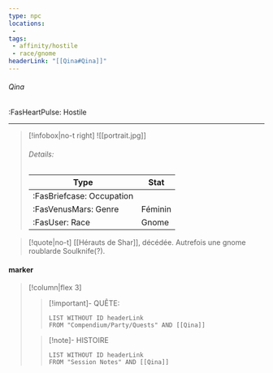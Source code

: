 ```yaml
---
type: npc
locations:
 - 
tags:
 - affinity/hostile
 - race/gnome
headerLink: "[[Qina#Qina]]"
---
```

###### Qina
<span class="sub2">:FasHeartPulse: Hostile </span>
___

> [!infobox|no-t right]
> ![[portrait.jpg]]
> ###### Details:
> | Type | Stat |
> | ---- | ---- |
> | :FasBriefcase: Occupation |   |
> | :FasVenusMars: Genre | Féminin |
> | :FasUser: Race | Gnome |
<span class="clearfix"></span>

> [!quote|no-t]
>[[Hérauts de Shar]], décédée. Autrefois une gnome roublarde Soulknife(?).
#### marker
> [!column|flex 3]
>> [!important]- QUÊTE:
>>```dataview
>>LIST WITHOUT ID headerLink
>>FROM "Compendium/Party/Quests" AND [[Qina]]
>
>>[!note]- HISTOIRE
>>```dataview
>>LIST WITHOUT ID headerLink
>>FROM "Session Notes" AND [[Qina]]
